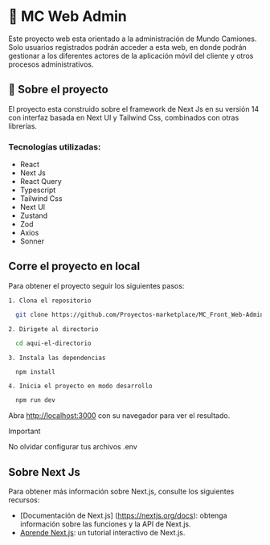 
# 🚛 MC Web Admin
Este proyecto web esta orientado a la administración de Mundo Camiones. Solo usuarios registrados podrán acceder a esta web, en donde podrán gestionar a los diferentes actores de la aplicación móvil del cliente y otros procesos administrativos.


## 🚀 Sobre el proyecto
El proyecto esta construido sobre el framework de Next Js en su versión 14 con interfaz basada en Next UI y Tailwind Css, combinados con otras librerías.
### Tecnologías utilizadas:
- React 
- Next Js
- React Query
- Typescript
- Tailwind Css
- Next UI
- Zustand
- Zod
- Axios
- Sonner


## Corre el proyecto en local

Para obtener el proyecto seguir los siguientes pasos:

    1. Clona el repositorio

```bash
  git clone https://github.com/Proyectos-marketplace/MC_Front_Web-Admin.git
```
    2. Dirigete al directorio
```bash
  cd aqui-el-directorio
```
    3. Instala las dependencias
```bash
  npm install
```
    4. Inicia el proyecto en modo desarrollo
```bash
  npm run dev  
```

Abra [http://localhost:3000](http://localhost:3000) con su navegador para ver el resultado.

>[!Important]
> No olvidar configurar tus archivos .env



## Sobre Next Js

Para obtener más información sobre Next.js, consulte los siguientes recursos:

- [Documentación de Next.js] (https://nextjs.org/docs): obtenga información sobre las funciones y la API de Next.js.
- [Aprende Next.js](https://nextjs.org/learn): un tutorial interactivo de Next.js.

